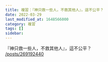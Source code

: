 ```yaml
---
title: 複習：『神只救一些人，不救其他人』，這不公平？
date: 2022-03-29
last_modified_at: 1648566000
category: 複習
tags: []
sidebar: 
---
```


<p>『神只救一些人，不救其他人』，這不公平？<br/>
<a href="/posts/269192440" target="_blank">/posts/269192440</a></p>
<p> </p>
